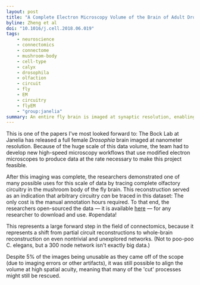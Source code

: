 ```yaml
---
layout: post
title: "A Complete Electron Microscopy Volume of the Brain of Adult Drosophila melanogaster"
byline: Zheng et al
doi: "10.1016/j.cell.2018.06.019"
tags:
    - neuroscience
    - connectomics
    - connectome
    - mushroom-body
    - cell-type
    - calyx
    - drosophila
    - olfaction
    - circuit
    - fly
    - EM
    - circuitry
    - flyEM
    - "group:janelia"
summary: An entire fly brain is imaged at synaptic resolution, enabling large scale connectomics and neuroscience.
---
```


This is one of the papers I've most looked forward to: The Bock Lab at Janelia has released a full female _Drosophia_ brain imaged at nanometer resolution. Because of the huge scale of this data volume, the team had to develop new high-speed microscopy workflows that use modified electron microscopes to produce data at the rate necessary to make this project feasible.

After this imaging was complete, the researchers demonstrated one of many possible uses for this scale of data by tracing complete olfactory circuitry in the mushroom body of the fly brain. This reconstruction served as an indication that arbitrary circuitry _can_ be traced in this dataset: The only cost is the manual annotation hours required. To that end, the researchers open-sourced the data — it is available [here](http://www.virtualflybrain.org/) — for any researcher to download and use. #opendata!

This represents a large forward step in the field of connectomics, because it represents a shift from partial circuit reconstructions to whole-brain reconstruction on even nontrivial and unexplored networks. (Not to poo-poo C. elegans, but a 300 node network isn't exactly big data.)

Despite 5% of the images being unusable as they came off of the scope (due to imaging errors or other artifacts), it was still possible to align the volume at high spatial acuity, meaning that many of the 'cut' processes might still be rescued.
